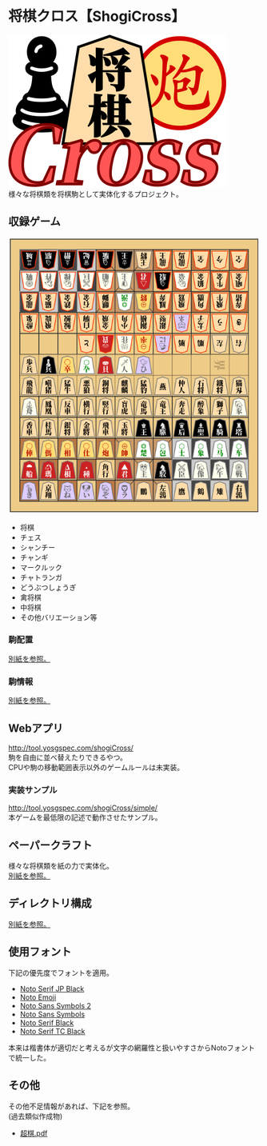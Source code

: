 # 将棋クロス【ShogiCross】
![](img/logo.min.svg)  
様々な将棋類を将棋駒として実体化するプロジェクト。

## 収録ゲーム
![](img/all.png)  
* 将棋
* チェス
* シャンチー
* チャンギ
* マークルック
* チャトランガ
* どうぶつしょうぎ
* 禽将棋
* 中将棋
* その他バリエーション等

### 駒配置
[別紙を参照。](doc/positions/README.md)

### 駒情報
[別紙を参照。](doc/pieces/README.md)

## Webアプリ
http://tool.yosgspec.com/shogiCross/  
駒を自由に並べ替えたりできるやつ。  
CPUや駒の移動範囲表示以外のゲームルールは未実装。

### 実装サンプル
http://tool.yosgspec.com/shogiCross/simple/  
本ゲームを最低限の記述で動作させたサンプル。

## ペーパークラフト
様々な将棋類を紙の力で実体化。  
[別紙を参照。](paper/README.md)

## ディレクトリ構成
[別紙を参照。](doc/root/README.md)

## 使用フォント
下記の優先度でフォントを適用。
* [Noto Serif JP Black](https://fonts.google.com/noto/specimen/Noto+Serif+JP)
* [Noto Emoji](https://fonts.google.com/noto/specimen/Noto+Emoji?noto.query=emoji)
* [Noto Sans Symbols 2](https://fonts.google.com/noto/specimen/Noto+Sans+Symbols+2?noto.query=Symbols)
* [Noto Sans Symbols](https://fonts.google.com/noto/specimen/Noto+Sans+Symbols?noto.query=Symbols)
* [Noto Serif Black](https://fonts.google.com/noto/specimen/Noto+Serif?noto.query=serif)
* [Noto Serif TC Black](https://fonts.google.com/noto/specimen/Noto+Serif+TC?noto.query=serif+tc)

本来は楷書体が適切だと考えるが文字の網羅性と扱いやすさからNotoフォントで統一した。

## その他
その他不足情報があれば、下記を参照。  
(過去類似作成物)
* [超棋.pdf](doc/超棋.pdf)